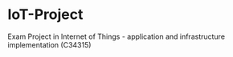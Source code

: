 # IoT-Project
Exam Project in Internet of Things - application and infrastructure implementation (C34315)
